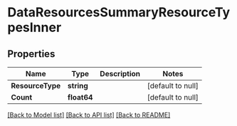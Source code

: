 # DataResourcesSummaryResourceTypesInner

## Properties
Name | Type | Description | Notes
------------ | ------------- | ------------- | -------------
**ResourceType** | **string** |  | [default to null]
**Count** | **float64** |  | [default to null]

[[Back to Model list]](../README.md#documentation-for-models) [[Back to API list]](../README.md#documentation-for-api-endpoints) [[Back to README]](../README.md)

